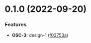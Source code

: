 # 0.1.0 (2022-09-20)


### Features

* **OSC-3:** design-1 ([f03753a](https://github.com/matt-kay/onboarding-screen-challenge/commit/f03753a7ea17baa8e7b49b6c9c75bb3c5ae78884))



